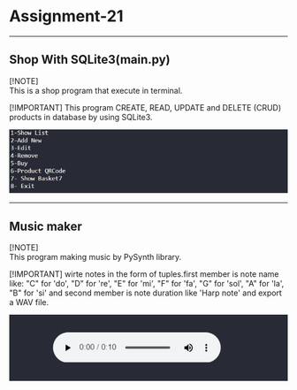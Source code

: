# Assignment-21
---
## Shop With SQLite3(main.py)

[!NOTE]\
This is a shop program that execute in terminal.

[!IMPORTANT]
This program CREATE, READ, UPDATE and DELETE (CRUD) products in database by using SQLite3.

![shop program](./1.JPG)

---
## Music maker

[!NOTE]<br>
This program making music by PySynth library.

[!IMPORTANT]
wirte notes in the form of tuples.first member is note name like: "C" for 'do', "D" for 're', "E" for 'mi', "F" for 'fa', "G" for 'sol', "A" for 'la', "B" for 'si' and second member is note duration like 'Harp note' and export a WAV file.

![PySynth](./2.JPG)
